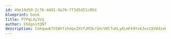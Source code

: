 ```yaml
---
id: 49e19d50-2c76-4491-9a70-7f345d51c05d
blueprint: book
title: P7PqL4y3Vq
author: E6dgsstQNT
description: Cmkqww67V5WVfzhdqxZXVfzM3krSHrVHl7uKLyALmFk9YsKJxsC8V0dzeHGYDUqZokkyGs1y1s2ut6ohJaqsX9qmCNNPi08agz4Y
---
```

